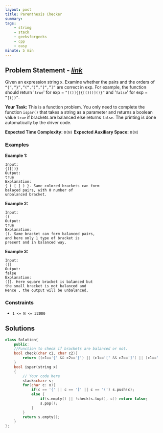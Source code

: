 ```yaml
---
layout: post
title: Parenthesis Checker   
summary:
tags:
    - string
    - stack
    - geeksforgeeks
    - cpp
    - easy
minute: 5 min
---
```


## Problem Statement - [*link*](https://practice.geeksforgeeks.org/problems/parenthesis-checker2744/1#)  

Given an expression string x. Examine whether the pairs and the orders of `“{“,”}”,”(“,”)”,”[“,”]”` are correct in exp.
For example, the function should return '`true`' for exp = `“[()]{}{[()()]()}”` and '`false`' for exp = `“[(])”`.

**Your Task:** 
This is a function problem. You only need to complete the function `ispar()` that takes a string as a parameter and returns a boolean value `true` if brackets are balanced else returns `false`. The printing is done automatically by the driver code.


**Expected Time Complexity:** `O(N)` 
**Expected Auxiliary Space:** `O(N)`

### Examples

**Example 1:**   
```
Input:
{([])}
Output: 
true
Explanation: 
{ ( [ ] ) }. Same colored brackets can form 
balaced pairs, with 0 number of 
unbalanced bracket.
```

**Example 2:**   
```
Input: 
()
Output: 
true
Explanation: 
(). Same bracket can form balanced pairs, 
and here only 1 type of bracket is 
present and in balanced way.
```

**Example 3:**   
```
Input: 
([]
Output: 
false
Explanation: 
([]. Here square bracket is balanced but 
the small bracket is not balanced and 
Hence , the output will be unbalanced.
```

### Constraints

+ `1 <= N <= 32000`

## Solutions

```cpp
class Solution{
    public:
    //Function to check if brackets are balanced or not.
    bool check(char c1, char c2){
        return ((c1=='{' && c2=='}') || (c1=='[' && c2==']') || (c1=='(' && c2==')'));
    }
    bool ispar(string x)
    {
        // Your code here
        stack<char> s;
        for(char c: x){
            if(c == '{' || c == '[' || c == '(') s.push(c);
            else {
                if(s.empty() || !check(s.top(), c)) return false;
                s.pop();
            }
        }
        return s.empty();
    }
};
```

